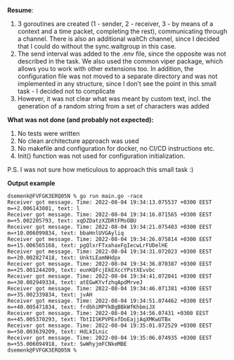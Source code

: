 **Resume**:
1. 3 goroutines are created (1 - sender, 2 - receiver, 3 - by means of a context and a time packet, completing the rest), communicating through a channel. There is also an additional waitCh channel, since I decided that I could do without the sync.waitgroup in this case.
2. The send interval was added to the .env file, since the opposite was not described in the task. We also used the common viper package, which allows you to work with other extensions too. In addition, the configuration file was not moved to a separate directory and was not implemented in any structure, since I don’t see the point in this small task - I decided not to complicate
3. However, it was not clear what was meant by custom text, incl. the generation of a random string from a set of characters was added

**What was not done (and probably not expected):**
1. No tests were written
2. No clean architecture approach was used
3. No makefile and configuration for docker, no CI/CD instructions etc.
4. Init() function was not used for configuration initialization.

P.S. I was not sure how meticulous to approach this small task :)

**Output example**
```
dsemenk@FVFGK3ERQ05N % go run main.go -race
Receiver got message. Time: 2022-08-04 19:34:13.075537 +0300 EEST m=+2.006143001, text: l
Receiver got message. Time: 2022-08-04 19:34:16.071565 +0300 EEST m=+5.002205793, text: xqDZDatzXZDRtFMsOBU
Receiver got message. Time: 2022-08-04 19:34:21.075403 +0300 EEST m=+10.006099834, text: bbaHnlUVGAyliq
Receiver got message. Time: 2022-08-04 19:34:26.075814 +0300 EEST m=+15.006565168, text: pgQlxrFTxahaxFgIecwLrFUDelHE
Receiver got message. Time: 2022-08-04 19:34:31.072023 +0300 EEST m=+20.002827418, text: UnktLEamNHdpx
Receiver got message. Time: 2022-08-04 19:34:36.070387 +0300 EEST m=+25.001244209, text: eunKQFcjEkEXccYPstXEvvbc
Receiver got message. Time: 2022-08-04 19:34:41.072041 +0300 EEST m=+30.002949334, text: atEGwKYvfzhqApdMrveJ
Receiver got message. Time: 2022-08-04 19:34:46.071381 +0300 EEST m=+35.002339834, text: jvAH
Receiver got message. Time: 2022-08-04 19:34:51.074462 +0300 EEST m=+40.005471834, text: frdbhiMPYkBgBBkWfKhbmiJX
Receiver got message. Time: 2022-08-04 19:34:56.07431 +0300 EEST m=+45.005370293, text: TbtIISKPVPExfDoEajjAqXMKwUTBx
Receiver got message. Time: 2022-08-04 19:35:01.072529 +0300 EEST m=+50.003639209, text: HdLkILnic
Receiver got message. Time: 2022-08-04 19:35:06.074935 +0300 EEST m=+55.006094918, text: SwWhyjmFCNkeMBE
dsemenk@FVFGK3ERQ05N % 
